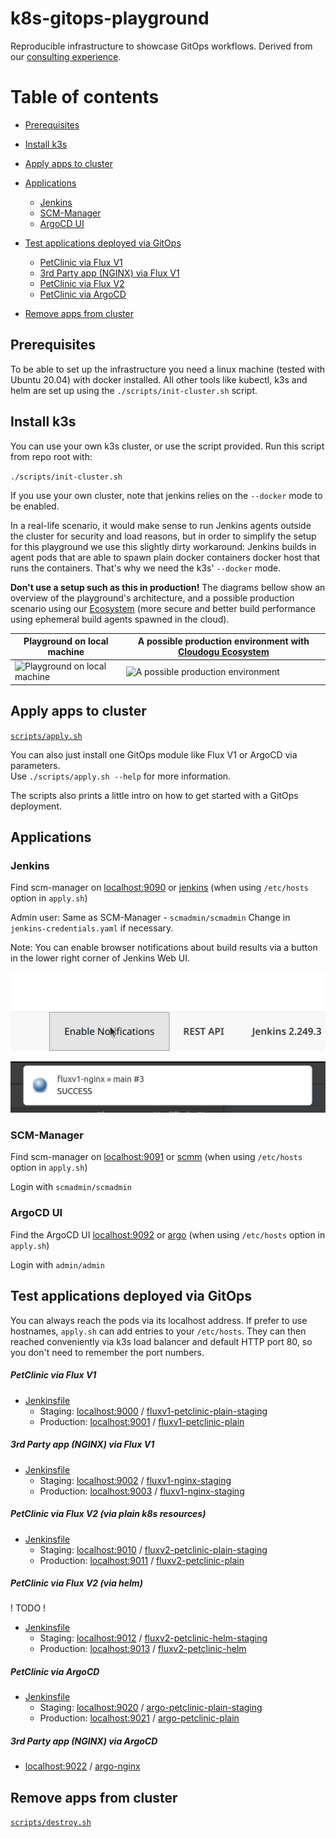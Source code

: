 # k8s-gitops-playground

Reproducible infrastructure to showcase GitOps workflows. Derived from our [consulting experience](https://cloudogu.com/en/consulting/).

# Table of contents

<!-- Update with `doctoc --notitle README.md`. See https://github.com/thlorenz/doctoc -->
<!-- START doctoc generated TOC please keep comment here to allow auto update -->
<!-- DON'T EDIT THIS SECTION, INSTEAD RE-RUN doctoc TO UPDATE -->

- [Prerequisites](#prerequisites)
- [Install k3s](#install-k3s)
- [Apply apps to cluster](#apply-apps-to-cluster)
- [Applications](#applications)
  - [Jenkins](#jenkins)
  - [SCM-Manager](#scm-manager)
  - [ArgoCD UI](#argocd-ui)
- [Test applications deployed via GitOps](#test-applications-deployed-via-gitops)
  - [PetClinic via Flux V1](#petclinic-via-flux-v1)
  - [3rd Party app (NGINX) via Flux V1](#3rd-party-app-nginx-via-flux-v1)
  - [PetClinic via Flux V2](#petclinic-via-flux-v2)
  - [PetClinic via ArgoCD](#petclinic-via-argocd)

- [Remove apps from cluster](#remove-apps-from-cluster)

<!-- END doctoc generated TOC please keep comment here to allow auto update -->

## Prerequisites

To be able to set up the infrastructure you need a linux machine (tested with Ubuntu 20.04) with docker installed.
All other tools like kubectl, k3s and helm are set up using the `./scripts/init-cluster.sh` script.

## Install k3s

You can use your own k3s cluster, or use the script provided.
Run this script from repo root with:

`./scripts/init-cluster.sh`

If you use your own cluster, note that jenkins relies on the `--docker` mode to be enabled.

In a real-life scenario, it would make sense to run Jenkins agents outside the cluster for security and load reasons, 
but in order to simplify the setup for this playground we use this slightly dirty workaround: 
Jenkins builds in agent pods that are able to spawn plain docker containers docker host that runs the containers.
That's why we need the k3s' `--docker` mode.
 
**Don't use a setup such as this in production!** The diagrams bellow show an overview of the playground's architecture,
 and a possible production scenario using our [Ecosystem](https://cloudogu.com/en/ecosystem/) (more secure and better build performance using ephemeral build agents spawned in the cloud).


|Playground on local machine | A possible production environment with [Cloudogu Ecosystem](https://cloudogu.com/en/ecosystem/)|
|--------------------|----------|
|![Playground on local machine](https://www.plantuml.com/plantuml/proxy?src=https://raw.githubusercontent.com/cloudogu/k8s-gitops-playground/main/docs/gitops-playground.puml&fmt=svg) | ![A possible production environment](https://www.plantuml.com/plantuml/proxy?src=https://raw.githubusercontent.com/cloudogu/k8s-gitops-playground/main/docs/production-setting.puml&fmt=svg)   |

## Apply apps to cluster

[`scripts/apply.sh`](scripts/apply.sh)

You can also just install one GitOps module like Flux V1 or ArgoCD via parameters.  
Use `./scripts/apply.sh --help` for more information.

The scripts also prints a little intro on how to get started with a GitOps deployment.


## Applications

### Jenkins

Find scm-manager on [localhost:9090](http://localhost:9090) or [jenkins](http://jenkins) (when using `/etc/hosts` option in `apply.sh`) 

Admin user: Same as SCM-Manager - `scmadmin/scmadmin`
Change in `jenkins-credentials.yaml` if necessary.

Note: You can enable browser notifications about build results via a button in the lower right corner of Jenkins Web UI.

![Enable Jenkins Notifications](docs/jenkins-enable-notifications.png)

![Example of a Jenkins browser notifications](docs/jenkins-example-notification.png)
  

### SCM-Manager

Find scm-manager on [localhost:9091](http://localhost:9091) or [scmm](http://scmm) (when using `/etc/hosts` option in `apply.sh`) 

Login with `scmadmin/scmadmin`

### ArgoCD UI

Find the ArgoCD UI [localhost:9092](http://localhost:9092) or [argo](http://argo) (when using `/etc/hosts` option in `apply.sh`) 

Login with `admin/admin`

## Test applications deployed via GitOps

You can always reach the pods via its localhost address. If prefer to use hostnames, `apply.sh` can add entries to your
`/etc/hosts`. They can then reached conveniently via k3s load balancer and default HTTP port 80, so you don't need to 
remember the port numbers.

##### PetClinic via Flux V1

* [Jenkinsfile](applications/petclinic/fluxv1/plain-k8s/Jenkinsfile)
  * Staging: [localhost:9000](http://localhost:9000) / [fluxv1-petclinic-plain-staging](http://fluxv1-petclinic-plain)
  * Production: [localhost:9001](http://localhost:9001) / [fluxv1-petclinic-plain](http://fluxv1-petclinic-plain)

##### 3rd Party app (NGINX) via Flux V1
* [Jenkinsfile](applications/nginx/fluxv1/Jenkinsfile)
  * Staging: [localhost:9002](http://localhost:9002) / [fluxv1-nginx-staging](http://fluxv1-nginx-staging)
  * Production: [localhost:9003](http://localhost:9003) / [fluxv1-nginx-staging](http://fluxv1-nginx)

##### PetClinic via Flux V2 (via plain k8s resources)

* [Jenkinsfile](applications/petclinic/fluxv2/plain-k8s/Jenkinsfile)
  * Staging: [localhost:9010](http://localhost:9010) / [fluxv2-petclinic-plain-staging](http://fluxv2-petclinic-plain-staging)
  * Production: [localhost:9011](http://localhost:9011) / [fluxv2-petclinic-plain](http://fluxv2-petclinic-plain)

##### PetClinic via Flux V2 (via helm)

! TODO !
* [Jenkinsfile](applications/petclinic/fluxv2/plain-k8s/Jenkinsfile)
  * Staging: [localhost:9012](http://localhost:9012) / [fluxv2-petclinic-helm-staging](http://fluxv2-petclinic-plain-helm)
  * Production: [localhost:9013](http://localhost:9013) / [fluxv2-petclinic-helm](http://fluxv2-petclinic-helm)
  
##### PetClinic via ArgoCD
  
* [Jenkinsfile](applications/petclinic/argocd/plain-k8s/Jenkinsfile)
  * Staging: [localhost:9020](http://localhost:9020) / [argo-petclinic-plain-staging](http://argo-petclinic-plain-staging)
  * Production: [localhost:9021](http://localhost:9021)  / [argo-petclinic-plain](http://argo-petclinic-plain)

##### 3rd Party app (NGINX) via ArgoCD

* [localhost:9022](http://localhost:9022) / [argo-nginx](http://argo-nginx) 

## Remove apps from cluster

[`scripts/destroy.sh`](scripts/destroy.sh)

